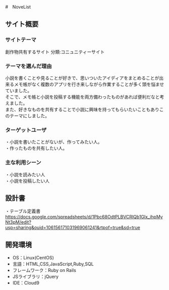 #　NoveList
​
## サイト概要
### サイトテーマ

創作物共有するサイト
分類:コニュニティーサイト
​
### テーマを選んだ理由

小説を書くことや見ることが好きで、思いついたアイディアをまとめることが出来るメモ帳がなく複数のアプリを行き来しながら作業することが多く頭を悩ませていました。<br>
そこで、メモ帳と小説を投稿する機能を両方備わったものがあれば便利だなと考えました。<br>
また、好きなものを共有することで小説に興味を持ってもらいたいこともありこのテーマにしました。
### ターゲットユーザ
・小説を書いたことがないが、作ってみたい人。<br>
・作ったものを共有したい人。
​
### 主な利用シーン
・小説を読みたい人<br>
・小説を投稿したい人
​
## 設計書
・テーブル定義書
https://docs.google.com/spreadsheets/d/1Pbc68OdtPLBVCRlQb1Glx_ihpMyNt3pM/edit?usp=sharing&ouid=106156171031969061241&rtpof=true&sd=true
​
## 開発環境
- OS：Linux(CentOS)
- 言語：HTML,CSS,JavaScript,Ruby,SQL
- フレームワーク：Ruby on Rails
- JSライブラリ：jQuery
- IDE：Cloud9
